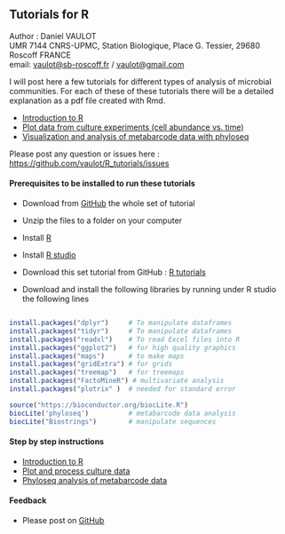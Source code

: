 ## Tutorials for R

Author : Daniel VAULOT  
UMR 7144 CNRS-UPMC, Station Biologique, Place G. Tessier, 29680 Roscoff FRANCE  
email: vaulot@sb-roscoff.fr / vaulot@gmail.com

I will post here a few tutorials for different types of analysis of microbial communities.  For each of these of these tutorials there will be a detailed explanation as a pdf file created with Rmd.

* [Introduction to R](https://vaulot.github.io/tutorials/R_introduction_tutorial.html)
* [Plot data from culture experiments (cell abundance vs. time)](https://github.com/vaulot/R_tutorials/tree/master/cultures)
* [Visualization and analysis of metabarcode data with phyloseq](https://github.com/vaulot/R_tutorials/tree/master/phyloseq)


Please post any question or issues here : https://github.com/vaulot/R_tutorials/issues

#### Prerequisites to be installed to run these tutorials

* Download from [GitHub](https://github.com/vaulot/R_tutorials/archive/master.zip) the whole set of tutorial 

* Unzip the files to a folder on your computer

* Install [R](https://pbil.univ-lyon1.fr/CRAN/)

* Install [R studio](https://www.rstudio.com/products/rstudio/download/#download)

* Download this set tutorial from GitHub : [R tutorials](https://github.com/vaulot/R_tutorials/archive/master.zip)

* Download and install the following libraries by running under R studio the following lines

```R

install.packages("dplyr")     # To manipulate dataframes
install.packages("tidyr")     # To manipulate dataframes
install.packages("readxl")    # To read Excel files into R
install.packages("ggplot2")   # for high quality graphics
install.packages("maps")      # to make maps
install.packages("gridExtra") # for grids
install.packages("treemap")   # for treemaps
install.packages("FactoMineR") # multivariate analysis
install.packages("plotrix" )  # needed for standard error

source("https://bioconductor.org/biocLite.R")
biocLite('phyloseq')          # metabarcode data analysis
biocLite("Biostrings")        # manipulate sequences
```

#### Step by step instructions

* [Introduction to R](https://vaulot.github.io/tutorials/R_introduction_tutorial.html)
* [Plot and process culture data](https://vaulot.github.io/tutorials/R_tutorial_cultures.html)
* [Phyloseq analysis of metabarcode data](https://vaulot.github.io/tutorials/Phyloseq_tutorial.html)

#### Feedback

* Please post on [GitHub](https://github.com/vaulot/R_tutorials/issues)

